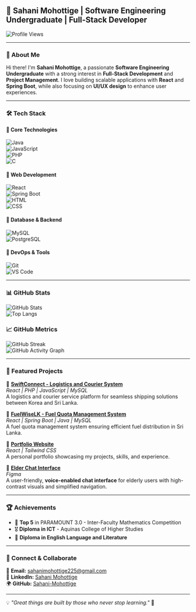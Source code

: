 ## 🚀 Sahani Mohottige | Software Engineering Undergraduate | Full-Stack Developer  

![Profile Views](https://komarev.com/ghpvc/?username=Sahani-Mohottige&color=blue)  

---

### 👋 About Me  
Hi there! I'm **Sahani Mohottige**, a passionate **Software Engineering Undergraduate** with a strong interest in **Full-Stack Development** and **Project Management**. I love building scalable applications with **React** and **Spring Boot**, while also focusing on **UI/UX design** to enhance user experiences.  

---

### 🛠️ Tech Stack  

#### 🔹 Core Technologies  
![Java](https://img.shields.io/badge/Java-ED8B00?style=for-the-badge&logo=java&logoColor=white)  
![JavaScript](https://img.shields.io/badge/JavaScript-F7DF1E?style=for-the-badge&logo=javascript&logoColor=black)  
![PHP](https://img.shields.io/badge/PHP-777BB4?style=for-the-badge&logo=php&logoColor=white)  
![C](https://img.shields.io/badge/C-00599C?style=for-the-badge&logo=c&logoColor=white)  

#### 🔹 Web Development  
![React](https://img.shields.io/badge/React-20232A?style=for-the-badge&logo=react&logoColor=61DAFB)  
![Spring Boot](https://img.shields.io/badge/Spring%20Boot-6DB33F?style=for-the-badge&logo=spring-boot&logoColor=white)  
![HTML](https://img.shields.io/badge/HTML5-E34F26?style=for-the-badge&logo=html5&logoColor=white)  
![CSS](https://img.shields.io/badge/CSS3-1572B6?style=for-the-badge&logo=css3&logoColor=white)  

#### 🔹 Database & Backend  
![MySQL](https://img.shields.io/badge/MySQL-4479A1?style=for-the-badge&logo=mysql&logoColor=white)  
![PostgreSQL](https://img.shields.io/badge/PostgreSQL-336791?style=for-the-badge&logo=postgresql&logoColor=white)  

#### 🔹 DevOps & Tools  
![Git](https://img.shields.io/badge/Git-F05032?style=for-the-badge&logo=git&logoColor=white)  
![VS Code](https://img.shields.io/badge/VS%20Code-007ACC?style=for-the-badge&logo=visual-studio-code&logoColor=white)  

---

### 📊 GitHub Stats  
![GitHub Stats](https://github-readme-stats.vercel.app/api?username=Sahani-Mohottige&show_icons=true&theme=radical)  
![Top Langs](https://github-readme-stats.vercel.app/api/top-langs/?username=Sahani-Mohottige&layout=compact&theme=radical)  

### **📈 GitHub Metrics**  
![GitHub Streak](https://github-readme-streak-stats.herokuapp.com/?user=Sahani-Mohottige&theme=tokyonight)  
![GitHub Activity Graph](https://github-readme-activity-graph.vercel.app/graph?username=Sahani-Mohottige&theme=tokyonight)  

---

### 🚀 Featured Projects  

🔹 **[SwiftConnect - Logistics and Courier System](https://github.com/Sahani-Mohottige/SwiftConnect)**  
*React | PHP | JavaScript | MySQL*  
A logistics and courier service platform for seamless shipping solutions between Korea and Sri Lanka.  

🔹 **[FuelWiseLK - Fuel Quota Management System](https://github.com/Sahani-Mohottige/FuelWiseLK)**  
*React | Spring Boot | Java | MySQL*  
A fuel quota management system ensuring efficient fuel distribution in Sri Lanka.  

🔹 **[Portfolio Website](https://github.com/Sahani-Mohottige/Portfolio)**  
*React | Tailwind CSS*  
A personal portfolio showcasing my projects, skills, and experience.  

🔹 **[Elder Chat Interface](#)**  
*Figma*  
A user-friendly, **voice-enabled chat interface** for elderly users with high-contrast visuals and simplified navigation.  

---

### 🏆 Achievements  
- 🏅 **Top 5** in PARAMOUNT 3.0 - Inter-Faculty Mathematics Competition  
- 🎖️ **Diploma in ICT** - Aquinas College of Higher Studies  
- 📜 **Diploma in English Language and Literature**  

---

### 🤝 Connect & Collaborate  
📧 **Email:** [sahanimohottige225@gmail.com](mailto:sahanimohottige225@gmail.com)  
💼 **LinkedIn:** [Sahani Mohottige](https://www.linkedin.com/in/sahani-mohottige-a7402823b/)  
🌍 **GitHub:** [Sahani-Mohottige](https://github.com/Sahani-Mohottige)  

---

💡 *"Great things are built by those who never stop learning."* 🚀  
